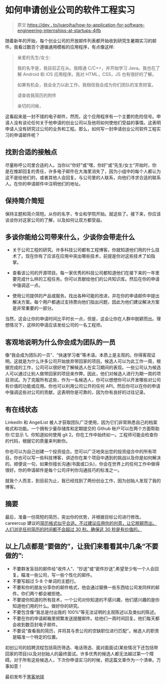 # 如何申请创业公司的软件工程实习

> 原文:[https://dev . to/ivarojha/how-to-application-for-software-engineering-internships-at-startups-4jfb](https://dev.to/ivarojha/how-to-apply-for-software-engineering-internships-at-startups-4jfb)

随着新年的开始，每个创业公司的开放邮件列表都开始收到研究生暑期实习的邮件。我看过数百个遵循通用模板的应用程序，有点像这样:

> 亲爱的先生/女士:
> 
> 我的名字是，我目前正在从。我精通 C/C++，并开始学习 Java。我也在了解 Android 和 iOS 应用程序。我对 HTML，CSS，JS 也有很好的了解。
> 
> 如果有机会，我会全力以赴工作。我相信我会成为你们团队的宝贵财富。
> 
> 请查收我简历的附件
> 
> 亲切的问候，

这看起来是一封不错的电子邮件，然而，这个应用程序有一个主要的危险信号。申请人没有谈论任何关于他申请的创业公司以及他将如何使他们受益的事情。这表明申请人没有研究过公司的业务和工程。那么，如何写一封申请创业公司软件工程实习的申请邮件呢？

## [](#find-the-right-point-of-contact)找到合适的接触点

尽量称呼公司里合适的人。当你以“你好”或“嘿，你好”或“先生/女士”开始时，你是在推卸回复的责任，许多电子邮件在大海里消失了，因为小组中的每个人都认为这不是给他们的，或者其他人会回复。与公司里的人联系，向他们寻求合适的联系人。在你的申请邮件中注明他们的地址。

## 保持简介简短

保持主题和简介简短。从你的名字，专业和学院开始。就这些了。接下来，你应该谈谈你对这家公司的了解，以及如何让双方都受益。

## 多谈你能给公司带来什么，少谈你会带走什么

*   关于公司工程的研究。许多科技公司都有工程博客。你就知道他们用的什么技术了。现在你有了应该在应用中突出哪些技术，前提是你对这些技术了如指掌。

*   查看该公司的开源项目。每一家优秀的科技公司都知道他们在接下来的一年里要完成什么样的工程任务。你可以贡献给他们的公共知识库。然后在你的申请中强调这一点。

*   使用公司提供的产品或服务。找出各种可能的改进，并在你的申请邮件中提出解决方案。每个用户都通过支持票向他们指出问题，因此为他们建议解决方案是非常重要的一部分。

当然，这会让你的申请时间比平时长一点，但是，这会让你在人群中脱颖而出。理想情况下，这样的申请应该发给公司的一名工程师。

## 客观地说明为什么你会成为团队的一员

像“我会成为团队的一员”、“快速学习者”等术语。本质上是主观的。你得客观证明。这就是为什么许多公司开始放弃带回家的项目。候选人可以为此工作一周，根据完成的工作，公司可以很好地了解候选人在实习期间的表现。一些公司认为候选人可以通过让别人做带回家的项目来作弊。因此，他们对候选人进行为期一周的项目测试。为了克服所有这些，作为一名候选人，你可以想想你可以开发哪些对公司有价值的功能或应用。你也可以利用公司公开的任何 API。然后你可以在你的申请中强调这些对公司的贡献，这表明你是可靠的，因为你有良好的过往记录。

## [](#have-an-online-presence)有在线状态

LinkedIn 和 AngelList 被人才获取团队广泛使用，因为它们非常熟悉自己的档案格式和功能。一个拥有少量存储库和定期提交的 Github 帐户可以在两个方面帮助你:它显示 1。你知道如何使用 git 2。你在工作中始终如一。工程师可能会检查你的代码，根据它的质量来判断你。

你也可以为自己创建一个投资组合。您可以广泛地突出您的投资组合中的所有项目。你也可以写一些科技博客，讲述你在某个项目中遇到的挑战以及你是如何解决的。顺便说一句，如果你擅长沟通(书面或口头)，你会在世界上的任何工作中做得很好。你的申请邮件是每个公司评判你沟通技巧的标准之一。

就我个人而言，到目前为止，我已经找到了两份创业工作，因为创始人发现了我的博客。

## 摘要

最后，准备一份简短的简历，突出你的优势，并根据目标公司进行修改。careercup 建议的[简历格式似乎合适。不过建议应用你的创意，让它脱颖而出。人们浏览任何简历的时间都不会超过 30 秒。确保这 30 秒是有价值的。](https://www.careercup.com/resume)

## [](#all-of-the-above-points-are-dos-lets-have-a-look-at-few-of-the-donts)以上几点都是“要做的”，让我们来看看其中几条“不要做的”:

*   不要群发盲目的邮件给“收件人”、“抄送”或“密件抄送”,希望至少有一个人会回复。瞄准一些公司，写一些个性化的邮件。
*   不要写超过 5-8 个单词的主题行。
*   不要和你的朋友分享你的邮件格式，他会通过替换一些东西给公司发同样的邮件。你们两个都会被拒绝。
*   不要提你知道的所有技术，一个公司对你知道的不感兴趣，他们感兴趣的是你知道他们用的什么。做好你的研究。
*   不要包含像“我总是付出我的 100%”等无法证明的主观陈述以及类似的陈述。
*   不要在你的申请邮箱里频繁发送提醒邮件。给他们一周时间回复。他们每天都会收到数百封电子邮件。
*   不要说“查看我的简历，并将其与贵公司的空缺职位进行匹配”。候选人的职责是瞄准一个特定的位置。

初创公司的招聘流程包括简历筛选、电话筛选、面对面面试(某些情况下还包括带回家的项目)以及对创始人的最终面试。许多优秀的候选人都无法越过第一个障碍。对于所有这些候选人，下次你申请实习的时候，把这篇文章作为一个清单。万事如意！

最初发布于[黑客地球](https://www.hackerearth.com/blog/developers/how-to-apply-for-software-engineering-internships-at-startups/)